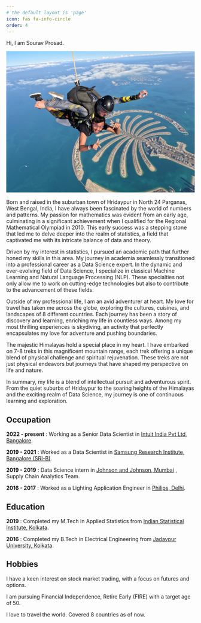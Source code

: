 ```yaml
---
# the default layout is 'page'
icon: fas fa-info-circle
order: 4
---
```


Hi, 
I am Sourav Prosad. 

![myself](/assets/img/skydive.jpeg)

Born and raised in the suburban town of Hridaypur in North 24 Parganas, West Bengal, India, I have always been fascinated by the world of numbers and patterns. My passion for mathematics was evident from an early age, culminating in a significant achievement when I qualified for the Regional Mathematical Olympiad in 2010. This early success was a stepping stone that led me to delve deeper into the realm of statistics, a field that captivated me with its intricate balance of data and theory.

Driven by my interest in statistics, I pursued an academic path that further honed my skills in this area. My journey in academia seamlessly transitioned into a professional career as a Data Science expert. In the dynamic and ever-evolving field of Data Science, I specialize in classical Machine Learning and Natural Language Processing (NLP). These specialties not only allow me to work on cutting-edge technologies but also to contribute to the advancement of these fields.

Outside of my professional life, I am an avid adventurer at heart. My love for travel has taken me across the globe, exploring the cultures, cuisines, and landscapes of 8 different countries. Each journey has been a story of discovery and learning, enriching my life in countless ways. Among my most thrilling experiences is skydiving, an activity that perfectly encapsulates my love for adventure and pushing boundaries.

The majestic Himalayas hold a special place in my heart. I have embarked on 7-8 treks in this magnificent mountain range, each trek offering a unique blend of physical challenge and spiritual rejuvenation. These treks are not just physical endeavors but journeys that have shaped my perspective on life and nature.

In summary, my life is a blend of intellectual pursuit and adventurous spirit. From the quiet suburbs of Hridaypur to the soaring heights of the Himalayas and the exciting realm of Data Science, my journey is one of continuous learning and exploration.

## Occupation

**2022 - present** : Working as a Senior Data Scientist in [Intuit India Pvt Ltd, Bangalore](https://www.intuit.com/in/).

**2019 - 2021** : Worked as a Data Scientist in [Samsung Research Institute, Bangalore (SRI-B)](https://research.samsung.com/sri-b).

**2019 - 2019** : Data Science intern in [Johnson and Johnson, Mumbai](https://www.jnj.in/) , Supply Chain Analytics Team.

**2016 - 2017** : Worked as a Lighting Application Engineer in [Philips, Delhi](https://www.signify.com/en-in/contact).


## Education

**2019** : Completed my M.Tech in Applied Statistics from [Indian Statistical Institute, Kolkata](http://www.isical.ac.in/).

**2016** : Completed my B.Tech in Electrical Engineering from [Jadavpur University, Kolkata](http://jaduniv.edu.in/).


## Hobbies

I have a keen interest on stock market trading, with a focus on futures and options.

I am pursuing Financial Independence, Retire Early (FIRE) with a target age of 50.

I love to travel the world. Covered 8 countries as of now.
